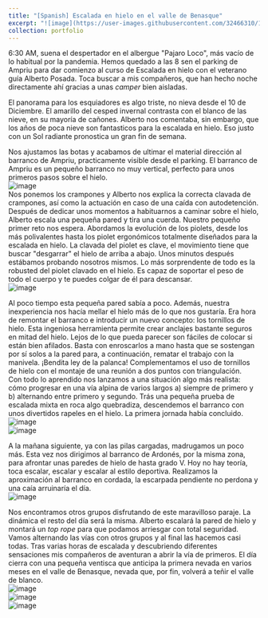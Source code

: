 ```yaml
---
title: "[Spanish] Escalada en hielo en el valle de Benasque"
excerpt: "![image](https://user-images.githubusercontent.com/32466310/154322144-7e5b0e6c-819e-4823-b48b-9c4caf87015b.png)"
collection: portfolio
---
```


6:30 AM, suena el despertador en  el albergue "Pajaro Loco", más vacío de lo habitual por la pandemia. Hemos quedado a las 8 sen el parking de Ampriu para dar 
comienzo al curso de Escalada en hielo con el veterano guía Alberto Posada.  Toca buscar a mis compañeros, que han hecho noche directamente ahí gracias a unas *camper* bien aisladas.

El panorama para los esquiadores es algo triste, no nieva desde el 10 de Diciembre. El amarillo del cesped invernal contrasta con el blanco de las nieve, en su mayoría de cañones. 
Alberto nos comentaba, sin embargo, que los años de poca nieve son fantasticos para la escalada en hielo. Eso justo con un Sol radiante pronostica un gran fin de semana.

Nos ajustamos las botas y acabamos de ultimar el material dirección al barranco de Ampriu, practicamente visible desde el parking. 
El barranco de Ampriu es un pequeño barranco no muy vertical, perfecto para unos primeros pasos sobre el hielo.  
![image](https://user-images.githubusercontent.com/32466310/154306422-c25e552b-dd5f-4bce-80a4-127c53738aab.png)  
Nos ponemos los crampones y Alberto nos explica la correcta clavada de crampones, así como la actuación en caso de una caída con autodetención. Después de dedicar unos momentos a habituarnos a caminar sobre el hielo, Alberto escala una pequeña pared y tira una cuerda. Nuestro pequeño primer reto nos espera. Abordamos la evolución de los piolets, desde los más polivalentes hasta los piolet ergonómicos totalmente diseñados para la escalada en hielo. La clavada del piolet es clave, el movimiento tiene que buscar "desgarrar" el hielo de arriba a abajo. Unos minutos después estábamos probando nosotros mismos. Lo más sorprendente de todo es la robusted del piolet clavado en el hielo. Es capaz de soportar el peso de todo el cuerpo y te puedes colgar de él para descansar.  
![image](https://user-images.githubusercontent.com/32466310/154318830-43611159-5152-4a7b-879b-33e07efc98ad.png)


Al poco tiempo esta pequeña pared sabía a poco. Además, nuestra inexperiencia nos hacía mellar el hielo más de lo que nos gustaría. Era hora de remontar el barranco e introducir un nuevo concepto: los tornillos de hielo. Esta ingeniosa herramienta permite crear anclajes bastante seguros en mitad del hielo. Lejos de lo que pueda parecer son fáciles de colocar si están bien afilados. Basta con enroscarlos a mano hasta que se sostengan por sí solos a la pared para, a continuación, rematar el trabajo con la manivela. ¡Bendita ley de la palanca! Complementamos el uso de tornillos de hielo con el montaje de una reunión a dos puntos con triangulación.  
Con todo lo aprendido nos lanzamos a una situación algo más realista: cómo progresar en una vía alpina de varios largos a) siempre de primero y b) alternando entre primero y segundo. Trás una pequeña prueba de escalada mixta en roca algo quebradiza, descendemos el barranco con unos divertidos rapeles en el hielo. La primera jornada había concluido.  
![image](https://user-images.githubusercontent.com/32466310/154314904-4ac40b13-abc3-4e1d-92ff-798927408873.png)  
![image](https://user-images.githubusercontent.com/32466310/154317497-da1118d8-c4d9-41de-beb4-100bf5499012.png)  


A la mañana siguiente, ya con las pilas cargadas, madrugamos un poco más. Esta vez nos dirigimos al barranco de Ardonés, por la misma zona, para afrontar unas paredes de hielo de hasta grado V. Hoy no hay teoría, toca escalar, escalar y escalar al estilo deportiva. Realizamos la aproximación al barranco en cordada, la escarpada pendiente no perdona y una caía arruinaría el día.  
![image](https://user-images.githubusercontent.com/32466310/154319215-1933837c-12f5-4b96-a185-02a482f1cbbf.png)  

Nos encontramos otros grupos disfrutando de este maravilloso paraje. La dinámica el resto del día será la misma. Alberto escalará la pared de hielo y montará un *top rope* para que podamos arriesgar con total seguridad. Vamos alternando las vías con otros grupos y al final las hacemos casi todas. Tras varias horas de escalada y descubriendo diferentes sensaciones mis compañeros de aventuran a abrir la vía de primeros. El día cierra con una pequeña ventisca que anticipa la primera nevada en varios meses en el valle de Benasque, nevada que, por fin, volverá a teñir el valle de blanco.  
![image](https://user-images.githubusercontent.com/32466310/154322756-94be03a8-3fce-4322-80b4-b963553b1d6d.png)  
![image](https://user-images.githubusercontent.com/32466310/154321147-f58df1e3-be77-4388-9db6-d5fdc2cfde57.png)  
![image](https://user-images.githubusercontent.com/32466310/154321236-adfd54c9-41d2-4086-a44d-d433dbc2363b.png)  


